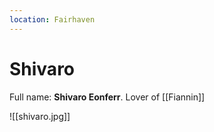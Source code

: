 ```yaml
---
location: Fairhaven
---
```


# Shivaro
Full name: **Shivaro Eonferr**.
Lover of [[Fiannin]]

![[shivaro.jpg]]